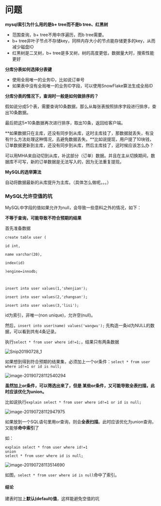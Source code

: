 # 问题



**mysql索引为什么用的是b+ tree而不是b tree、红黑树**

- 范围查询，b+ tree不用中序遍历，而b tree需要。
- b+ tree非叶子节点不存储key，同样内存大小的节点能存储更多的key，从而减少磁盘IO
- 红黑树是二叉树，b+ tree是多叉树，树的高度更低，数据量大时，搜索性能更好



**分库分表如何选择分表键**

- 使用全局唯一的业务ID，比如说订单号
- 如果表中没有全局唯一的业务ID字段，可以使用SnowFlake算法生成全局ID





**分库分表的情况下，查询时一般是如何做排序的？**

假如说分成5个表，需要查询10条数据，那么从每张表按照排序字段进行排序，查出10条数据。

最后把这5*10条数据再次进行排序，取出10条，返回给客户端。





**如果数据只在主库，还没有同步到从库，这时主库挂了，那数据就丢失，有没有什么方法处理这种情况，去避免数据丢失。**比如说提现，用户提了10块钱，订单数据更新到主库，还没有同步到从库，然后主库挂了，这时候应该怎么办？

可以用MHA来自动切到从库，补这部分（订单）数据。并且在主从切换期间，数据库不可写，新的订单数据是无法写入的，因为无法重复提现。





**MySQL的选举算法**

自动将数据最新的从库提升为主库。（具体怎么做呢。。。）









### MySQL允许空值的坑

MySQL中字段的值如果允许为null，会导致一些意料之外的情况，如下：



**不等于查询，可能导致不符合预期的结果**

首先准备数据

```MySQL
create table user (

id int,

name varchar(20),

index(id)

)engine=innodb;

 

insert into user values(1,'shenjian');

insert into user values(2,'zhangsan');

insert into user values(3,'lisi');
```

id为索引，非唯一(non unique)，允许空(null)。

然后，`insert into user(name) values('wangwu');` 先构造一条id为NULL的数据，可以看到共有4条记录。

执行`select * from user where id!=1;`，结果只有两条数据

![Snip20190728_1](http://ww4.sinaimg.cn/large/006tNc79gy1g5fe2j6s34j30tg07mjvb.jpg)

如果想到得到符合预期的结果集，必须加上一个or条件：`select * from user where id!=1 or id is null;`

![image-20190728112540294](http://ww1.sinaimg.cn/large/006tNc79gy1g5fe3p3tjyj30t8096dkp.jpg)



**虽然加上or条件，可以筛选出来了，但是 某些or条件，又可能导致全表扫描，此时应该优化为union。**

比如说执行`explain select * from user where id!=1 or id is null;`

![image-20190728112947975](http://ww4.sinaimg.cn/large/006tNc79gy1g5fe7zn5i0j31220acn6b.jpg)

如果放到一个SQL语句里用or查询，则会**全表扫描**。此时应该优化为union查询，又能够**命中索引**了

如：

```mysql
explain select * from user where id!=1
union
select * from user where id is null;
```

![image-20190728113514690](http://ww2.sinaimg.cn/large/006tNc79gy1g5fednqsavj31f806ywg4.jpg)

如图，`select * from user where id is null`命中了索引。



#### 结论

建表时加上**默认(default)值**，这样能避免空值的坑

